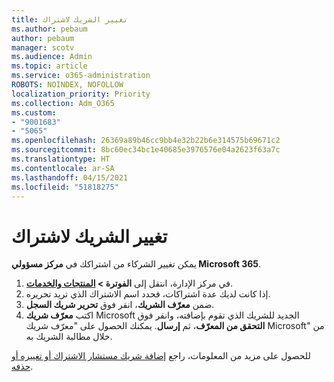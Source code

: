 ```yaml
---
title: تغيير الشريك لاشتراك
ms.author: pebaum
author: pebaum
manager: scotv
ms.audience: Admin
ms.topic: article
ms.service: o365-administration
ROBOTS: NOINDEX, NOFOLLOW
localization_priority: Priority
ms.collection: Adm_O365
ms.custom:
- "9001683"
- "5065"
ms.openlocfilehash: 26369a89b46cc9bb4e32b22b6e314575b69671c2
ms.sourcegitcommit: 8bc60ec34bc1e40685e3976576e04a2623f63a7c
ms.translationtype: HT
ms.contentlocale: ar-SA
ms.lasthandoff: 04/15/2021
ms.locfileid: "51818275"
---
```

# <a name="change-the-partner-for-a-subscription"></a>تغيير الشريك لاشتراك

يمكن تغيير الشركاء من اشتراكك في **مركز مسؤولي Microsoft 365**.

1. في مركز الإدارة، انتقل إلى **الفوترة > [ المنتجات والخدمات](https://go.microsoft.com/fwlink/p/?linkid=842054)**. 
2. إذا كانت لديك عدة اشتراكات، فحدد اسم الاشتراك الذي تريد تحريره. 
3. ضمن **معرّف الشريك**، انقر فوق **تحرير شريك السجل**.
4. اكتب **معرّف شريك** Microsoft الجديد للشريك الذي تقوم بإضافته، وانقر فوق **التحقق من المعرّف**، ثم **إرسال**. يمكنك الحصول على "معرّف شريك Microsoft" من خلال مطالبة الشريك به.

للحصول على مزيد من المعلومات، راجع [إضافة شريك مستشار الاشتراك أو تغييره أو حذفه](https://docs.microsoft.com/microsoft-365/admin/misc/add-partner). 
